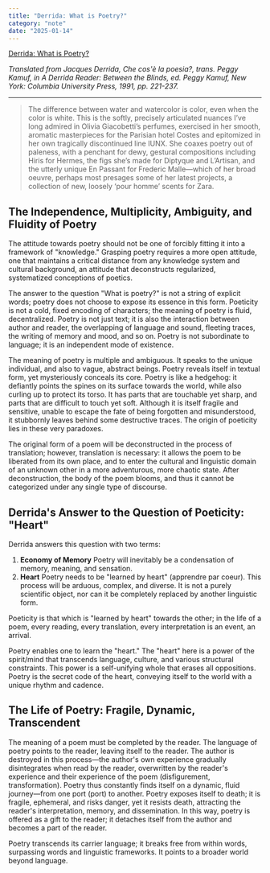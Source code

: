 ```yaml
---
title: "Derrida: What is Poetry?"
category: "note"
date: "2025-01-14"
---
```


[Derrida: What is Poetry?](https://ptext.nju.edu.cn/c4/82/c12242a246914/page.htm)

*Translated from Jacques Derrida, Che cos'è la poesia?, trans. Peggy Kamuf, in A Derrida Reader: Between the Blinds, ed. Peggy Kamuf, New York: Columbia University Press, 1991, pp. 221-237.*

---

> The difference between water and watercolor is color, even when the color is white. This is the softly, precisely articulated nuances I’ve long admired in Olivia Giacobetti’s perfumes, exercised in her smooth, aromatic masterpieces for the Parisian hotel Costes and epitomized in her own tragically discontinued line IUNX. She coaxes poetry out of paleness, with a penchant for dewy, gestural compositions including Hiris for Hermes, the figs she’s made for Diptyque and L’Artisan, and the utterly unique En Passant for Frederic Malle—which of her broad oeuvre, perhaps most presages some of her latest projects, a collection of new, loosely ‘pour homme’ scents for Zara. 

## The Independence, Multiplicity, Ambiguity, and Fluidity of Poetry

The attitude towards poetry should not be one of forcibly fitting it into a framework of "knowledge." Grasping poetry requires a more open attitude, one that maintains a critical distance from any knowledge system and cultural background, an attitude that deconstructs regularized, systematized conceptions of poetics.

The answer to the question "What is poetry?" is not a string of explicit words; poetry does not choose to expose its essence in this form. Poeticity is not a cold, fixed encoding of characters; the meaning of poetry is fluid, decentralized. Poetry is not just text; it is also the interaction between author and reader, the overlapping of language and sound, fleeting traces, the writing of memory and mood, and so on. Poetry is not subordinate to language; it is an independent mode of existence.

The meaning of poetry is multiple and ambiguous. It speaks to the unique individual, and also to vague, abstract beings. Poetry reveals itself in textual form, yet mysteriously conceals its core. Poetry is like a hedgehog: it defiantly points the spines on its surface towards the world, while also curling up to protect its torso. It has parts that are touchable yet sharp, and parts that are difficult to touch yet soft. Although it is itself fragile and sensitive, unable to escape the fate of being forgotten and misunderstood, it stubbornly leaves behind some destructive traces. The origin of poeticity lies in these very paradoxes.

The original form of a poem will be deconstructed in the process of translation; however, translation is necessary: it allows the poem to be liberated from its own place, and to enter the cultural and linguistic domain of an unknown other in a more adventurous, more chaotic state. After deconstruction, the body of the poem blooms, and thus it cannot be categorized under any single type of discourse.

## Derrida's Answer to the Question of Poeticity: "Heart"

Derrida answers this question with two terms:

1.  **Economy of Memory**
    Poetry will inevitably be a condensation of memory, meaning, and sensation.
2.  **Heart**
    Poetry needs to be "learned by heart" (apprendre par coeur). This process will be arduous, complex, and diverse. It is not a purely scientific object, nor can it be completely replaced by another linguistic form.

Poeticity is that which is "learned by heart" towards the other; in the life of a poem, every reading, every translation, every interpretation is an event, an arrival.

Poetry enables one to learn the "heart." The "heart" here is a power of the spirit/mind that transcends language, culture, and various structural constraints. This power is a self-unifying whole that erases all oppositions. Poetry is the secret code of the heart, conveying itself to the world with a unique rhythm and cadence.

## The Life of Poetry: Fragile, Dynamic, Transcendent

The meaning of a poem must be completed by the reader. The language of poetry points to the reader, leaving itself to the reader. The author is destroyed in this process—the author's own experience gradually disintegrates when read by the reader, overwritten by the reader's experience and their experience of the poem (disfigurement, transformation). Poetry thus constantly finds itself on a dynamic, fluid journey—from one port (port) to another. Poetry exposes itself to death; it is fragile, ephemeral, and risks danger, yet it resists death, attracting the reader's interpretation, memory, and dissemination. In this way, poetry is offered as a gift to the reader; it detaches itself from the author and becomes a part of the reader.

Poetry transcends its carrier language; it breaks free from within words, surpassing words and linguistic frameworks. It points to a broader world beyond language.
